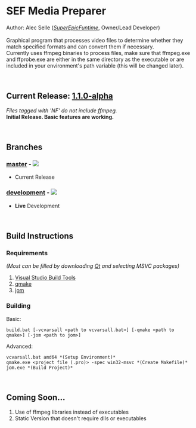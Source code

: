 # SEF Media Preparer
Author: Alec Selle ([*SuperEpicFuntime*](https://superepicfuntime.com), Owner/Lead Developer)<br/><br/>
Graphical program that processes video files to determine whether they match specified formats and can convert them if necessary.<br/>
Currently uses ffmpeg binaries to process files, make sure that ffmpeg.exe and ffprobe.exe are either in the same directory as the executable or are included in your environment's path variable (this will be changed later).

<br/>

## Current Release: [1.1.0-alpha](https://github.com/alecselle/sefmediapreparer/releases)
*Files tagged with 'NF' do not include ffmpeg.*<br/>
**Initial Release. Basic features are working.**

<br/>

## Branches
### [master](https://github.com/alecselle/sefmediapreparer/tree/master) - [![](http://dev.alecselle.com:8080/job/SEF%20Media%20Preparer/job/SEF%20Media%20Preparer%20(Release)/badge/icon)](http://dev.alecselle.com:8080/job/SEF%20Media%20Preparer/job/SEF%20Media%20Preparer%20(Release)/)<br/>
- Current Release<br/>
### [development](https://github.com/alecselle/sefmediapreparer/tree/development) - [![](http://dev.alecselle.com:8080/job/SEF%20Media%20Preparer/job/SEF%20Media%20Preparer%20(Development)/badge/icon)](http://dev.alecselle.com:8080/job/SEF%20Media%20Preparer/job/SEF%20Media%20Preparer%20(Development)/)<br/>
- **Live** Development <br/>

<br/>

## Build Instructions
### Requirements
*(Most can be filled by downloading [Qt](https://www.qt.io/download) and selecting MSVC packages)*
1. [Visual Studio Build Tools](http://landinghub.visualstudio.com/visual-cpp-build-tools)<br/>
2. [qmake](https://www.qt.io/download)<br/>
3. [jom](https://wiki.qt.io/Jom)<br/>
### Building
Basic:
```
build.bat [-vcvarsall <path to vcvarsall.bat>] [-qmake <path to qmake>] [-jom <path to jom>]
```
Advanced:
```
vcvarsall.bat amd64 *(Setup Environment)*
qmake.exe <project file (.pro)> -spec win32-msvc *(Create Makefile)*
jom.exe *(Build Project)*
```

<br/>

## Coming Soon...
1. Use of ffmpeg libraries instead of executables
2. Static Version that doesn't require dlls or executables
